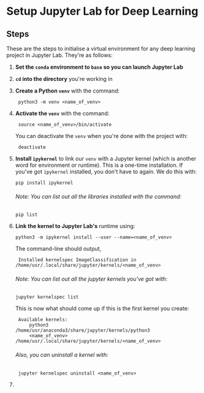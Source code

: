 # Setup Jupyter Lab for Deep Learning

## Steps
These are the steps to initialise a virtual environment for any deep learning project in Jupyter Lab. They're as follows:
1. **Set the `conda` environment to `base` so you can launch Jupyter Lab**

2. **`cd` into the directory** you're working in

3. **Create a Python `venv`** with the command:
   ```shell
    python3 -m venv <name_of_venv>
   ```

4. **Activate the `venv`** with the command:
   ```shell
    source <name_of_venv>/bin/activate
   ```

   You can deactivate the `venv` when you're done with the project with:
   ```shell
    deactivate
   ```

5. **Install `ipykernel`** to link our `venv` with a Jupyter kernel (which is another word for environment or runtime). This is a one-time installation. If you've got `ipykernel` installed, you don't have to again. We do this with:
   ```shell
   pip install ipykernel
   ```
   ###### *Note: You can list out all the libraries installed with the command:*
   ```shell
   pip list
   ```

6. **Link the kernel to Jupyter Lab's** runtime using:
   ```shell
   python3 -m ipykernel install --user --name=<name_of_venv>
   ```

   The command-line should output,
   ```shell
    Installed kernelspec ImageClassification in /home/usr/.local/share/jupyter/kernels/<name_of_venv>
   ```

   ###### *Note: You can list out all the jupyter kernels you've got with:*
   ```shell
   jupyter kernelspec list
   ```

   This is now what should come up if this is the first kernel you create:
   ```shell
    Available kernels:
        python3                /home/usr/anaconda3/share/jupyter/kernels/python3
        <name_of_venv>         /home/usr/.local/share/jupyter/kernels/<name_of_venv>
   ```

   ###### Also, you can uninstall a kernel with:
   ```shell
    jupyter kernelspec uninstall <name_of_venv>
   ```

7.